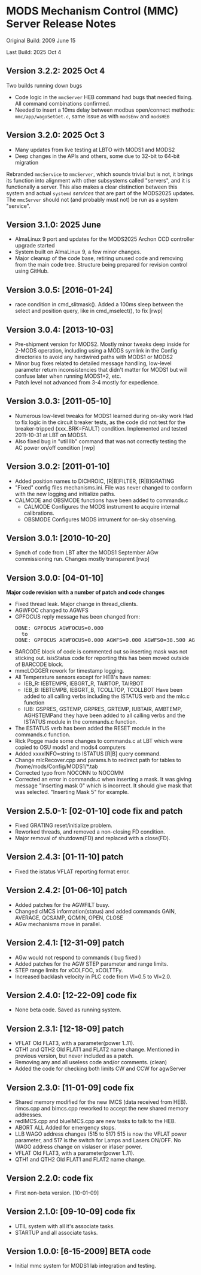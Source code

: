 # MODS Mechanism Control (MMC) Server Release Notes
Original Build: 2009 June 15

Last Build: 2025 Oct 4

## Version 3.2.2: 2025 Oct 4
Two builds running down bugs
 * Code logic in the `mmcServer` HEB command had bugs that needed fixing. All command combinations confirmed.
 * Needed to insert a 10ms delay between modbus open/connect methods: `mmc/app/wagoSetGet.c`, same issue as with `modsEnv` and `modsHEB`

## Version 3.2.0: 2025 Oct 3
 * Many updates from live testing at LBTO with MODS1 and MODS2
 * Deep changes in the APIs and others, some due to 32-bit to 64-bit migration

Rebranded `mmcService` to `mmcServer`, which sounds trivial but is not, it brings its function into alignment with other 
subsystems called "servers", and it is functionally a server. This also makes a clear distinction between this system
and actual `systemd` *services* that are part of the MODS2025 updates. The `mmcServer` should not (and probably must not)
be run as a system "service".

## Version 3.1.0: 2025 June
 * AlmaLinux 9 port and updates for the MODS2025 Archon CCD controller upgrade started
 * System built on AlmaLinux 9, a few minor changes.
 * Major cleanup of the code base, retiring unused code and removing from the main code tree.  Structure being prepared for revision control using GitHub.

## Version 3.0.5: [2016-01-24]
 * race condition in cmd_slitmask().  Added a 100ms sleep between the select and position query, like in cmd_mselect(), to fix [rwp]

## Version 3.0.4: [2013-10-03]
 * Pre-shipment version for MODS2.  Mostly minor tweaks deep inside for 2-MODS operation, including using a MODS symlink in the Config directories to avoid any hardwired paths with MODS1 or MODS2
 * Minor bug fixes related to detailed message handling, low-level parameter return inconsistencies that didn't matter for MODS1 but will confuse later when running MODS1+2, etc.
 * Patch level not advanced from 3-4 mostly for expedience.

## Version 3.0.3: [2011-05-10]
 * Numerous low-level tweaks for MODS1 learned during on-sky work Had to fix logic in the circuit breaker tests, as the code did not test for the breaker-tripped (xxx_BRK=FAULT) condition. Implemented and tested 2011-10-31 at LBT on MODS1.
 * Also fixed bug in "util llb" command that was not correctly testing the AC power on/off condition [rwp]

## Version 3.0.2: [2011-01-10]
 * Added position names to DICHROIC, [R|B]FILTER, [R|B]GRATING
 * "Fixed" config files mechanisms.ini. File was never changed to conform with the new logging and initialize paths.
 * CALMODE and OBSMODE functions have been added to commands.c
   * CALMODE Configures the MODS instrument to acquire internal calibrations.
   * OBSMODE Configures MODS intrument for on-sky observing.

## Version 3.0.1: [2010-10-20]
 * Synch of code from LBT after the MODS1 September AGw commissioning run.  Changes mostly transparent [rwp]

## Version 3.0.0: [04-01-10]
**Major code revision with a number of patch and code changes**
 * Fixed thread leak. Major change in thread_clients.
 * AGWFOC changed to AGWFS
 * GPFOCUS reply message has been changed from:
   <pre>
   DONE: GPFOCUS AGWFOCUS=0.000
     to
   DONE: GPFOCUS AGWFOCUS=0.000 AGWFS=0.000 AGWFS0=38.500 AGWYS=0.000
   </pre>
 * BARCODE block of code is commented out so inserting mask was not sticking out. isisStatus code for reporting this has been moved outside of BARCODE block.
 * mmcLOGGER rework for timestamp logging.
 * All Temperature sensors except for HEB's have names:
   * IEB_R: IEBTEMPR, IEBGRT_R, TAIRTOP, TAIRBOT
   * IEB_B: IEBTEMPB, IEBGRT_B, TCOLLTOP, TCOLLBOT Have been added to all calling verbs including the ISTATUS verb and the mlc.c function
   * IUB: GSPRES, GSTEMP, GRPRES, GRTEMP, IUBTAIR, AMBTEMP, AGHSTEMPand they have been added to all calling verbs and the ISTATUS module in the commands.c function.
 * The ESTATUS verb has been added the RESET module in the commands.c function.
 * Rick Pogge made some changes to commands.c at LBT which were copied to OSU mods1 and mods4 computers
 * Added xxxxINFO=string to ISTATUS [R|B] query command.
 * Change mlcRecover.cpp and params.h to redirect path for tables to /home/mods/Config/MODS1/*.tab
 * Corrected typo from NOCONN to NOCOMM
 * Corrected an error in commands.c when inserting a mask. It was giving message "Inserting mask 0" which is incorrect. It should give mask that was selected. "Inserting Mask 5" for example. 

## Version 2.5.0-1: [02-01-10] code fix and patch
 * Fixed GRATING reset/initialize problem.
 * Reworked threads, and removed a non-closing FD condition.
 * Major removal of shutdown(FD) and replaced with a close(FD).

## Version 2.4.3: [01-11-10] patch
 * Fixed the istatus VFLAT reporting format error.

## Version 2.4.2: [01-06-10] patch
 * Added patches for the AGWFILT busy.
 * Changed cIMCS information(status) and added commands GAIN, AVERAGE, QCSAMP, QCMIN, OPEN, CLOSE
 * AGw mechanisms move in parallel.

## Version 2.4.1: [12-31-09] patch
 * AGw would not respond to commands ( bug fixed )
 * Added patches for the AGW STEP parameter and range limits.
 * STEP range limits for xCOLFOC, xCOLTTFy. 
 * Increased backlash velocity in PLC code from VI=0.5 to VI=2.0.

## Version 2.4.0: [12-22-09] code fix
 * None beta code. Saved as running system.

## Version 2.3.1: [12-18-09] patch
* VFLAT Old FLAT3, with a parameter(power 1..11).
* QTH1 and QTH2 Old FLAT1 and FLAT2 name change. Mentioned in previous version, but never included as a patch.
* Removing any and all useless code and/or comments. (clean)
* Added the code for checking both limits CW and CCW for agwServer

## Version 2.3.0: [11-01-09] code fix
 * Shared memory modified for the new IMCS (data received from HEB). rimcs.cpp and bimcs.cpp reworked to accept the new shared memory addresses.
 * redIMCS.cpp and blueIMCS.cpp are new tasks to talk to the HEB.
 * ABORT ALL Added for emergency stops.
 * LLB WAGO address changes (515 to 517) 515 is now the VFLAT power parameter, and 517 is the switch for Lamps and Lasers ON/OFF. No WAGO address change on vislaser or irlaser power.
 * VFLAT Old FLAT3, with a parameter(power 1..11).
 * QTH1 and QTH2 Old FLAT1 and FLAT2 name change.

## Version 2.2.0: code fix
 * First non-beta version. [10-01-09]

## Version 2.1.0: [09-10-09] code fix
 * UTIL system with all it's associate tasks.
 * STARTUP and all associate tasks.

## Version 1.0.0: [6-15-2009] BETA code
 * Initial mmc system for MODS1 lab integration and testing.

